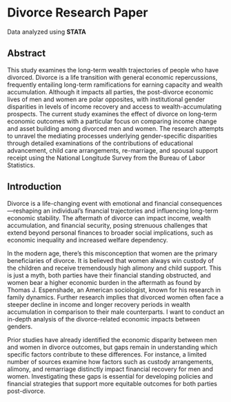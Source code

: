 # Divorce Research Paper

Data analyzed using <b>STATA</b>

## Abstract
This study examines the long-term wealth trajectories of people who have divorced. Divorce is a life transition with general economic repercussions, frequently entailing long-term ramifications for earning capacity and wealth accumulation. Although it impacts all parties, the post-divorce economic lives of men and women are polar opposites, with institutional gender disparities in levels of income recovery and access to wealth-accumulating prospects. The current study examines the effect of divorce on long-term economic outcomes with a particular focus on comparing income change and asset building among divorced men and women. The research attempts to unravel the mediating processes underlying gender-specific disparities through detailed examinations of the contributions of educational advancement, child care arrangements, re-marriage, and spousal support receipt using the National Longitude Survey from the Bureau of Labor Statistics.

## Introduction
Divorce is a life-changing event with emotional and financial consequences—reshaping an individual’s financial trajectories and influencing long-term economic stability. The aftermath of divorce can impact income, wealth accumulation, and financial security, posing strenuous challenges that extend beyond personal finances to broader social implications, such as economic inequality and increased welfare dependency. 

In the modern age, there’s this misconception that women are the primary beneficiaries of divorce. It is believed that women always win custody of the children and receive tremendously high alimony and child support. This is just a myth, both parties have their financial standing obstructed, and women bear a higher economic burden in the aftermath as found by Thomas J. Espenshade, an American sociologist, known for his research in family dynamics. Further research implies that divorced women often face a steeper decline in income and longer recovery periods in wealth accumulation in comparison to their male counterparts. I want to conduct an in-depth analysis of the divorce-related economic impacts between genders. 

Prior studies have already identified the economic disparity between men and women in divorce outcomes, but gaps remain in understanding which specific factors contribute to these differences. For instance, a limited number of sources examine how factors such as custody arrangements, alimony, and remarriage distinctly impact financial recovery for men and women. Investigating these gaps is essential for developing policies and financial strategies that support more equitable outcomes for both parties post-divorce.
